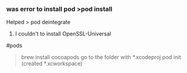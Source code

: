 ### was error to install pod >pod install

Helped > pod deintegrate

1. I couldn't to install OpenSSL-Universal

#pods
> brew install cocoapods
> go to the folder with *.xcodeproj
> pod init (created *.xcworkspace)